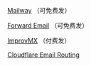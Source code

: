 [Mailway](https://mailway.app/) （可免费发）

[Forward Email](https://forwardemail.net/) （可免费发）

[ImprovMX](https://improvmx.com/) （付费发）

[Cloudflare Email Routing](https://www.cloudflare.com/)
